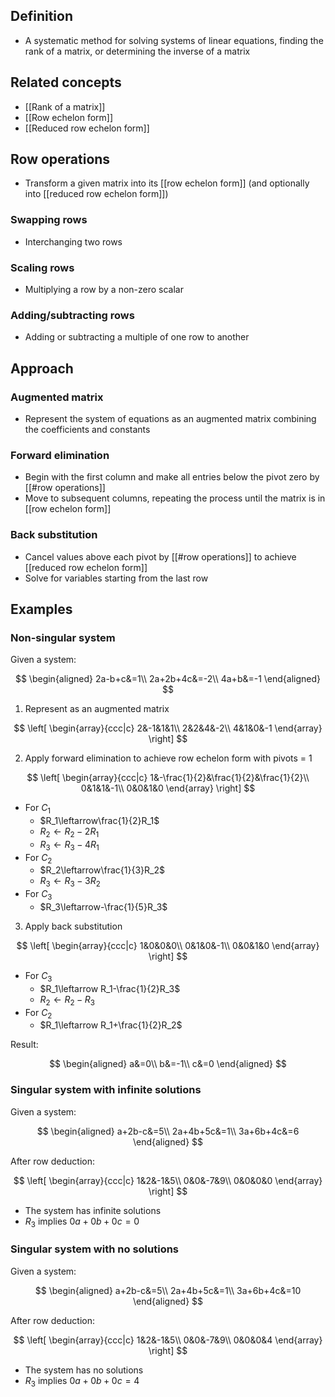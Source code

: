 ## Definition

- A systematic method for solving systems of linear equations, finding the rank of a matrix, or determining the inverse of a matrix

## Related concepts

- [[Rank of a matrix]]
- [[Row echelon form]]
- [[Reduced row echelon form]]

## Row operations

- Transform a given matrix into its [[row echelon form]] (and optionally into [[reduced row echelon form]])

### Swapping rows

- Interchanging two rows

### Scaling rows

- Multiplying a row by a non-zero scalar

### Adding/subtracting rows

- Adding or subtracting a multiple of one row to another

## Approach

### Augmented matrix

- Represent the system of equations as an augmented matrix combining the coefficients and constants

### Forward elimination

- Begin with the first column and make all entries below the pivot zero by [[#row operations]]
- Move to subsequent columns, repeating the process until the matrix is in [[row echelon form]]

### Back substitution

- Cancel values above each pivot by [[#row operations]] to achieve [[reduced row echelon form]]
- Solve for variables starting from the last row

## Examples

### Non-singular system

Given a system:

$$
\begin{aligned}
2a-b+c&=1\\
2a+2b+4c&=-2\\
4a+b&=-1
\end{aligned}
$$

1. Represent as an augmented matrix

$$
\left[
\begin{array}{ccc|c}
2&-1&1&1\\
2&2&4&-2\\
4&1&0&-1
\end{array}
\right]
$$

2. Apply forward elimination to achieve row echelon form with pivots = 1

$$
\left[
\begin{array}{ccc|c}
1&-\frac{1}{2}&\frac{1}{2}&\frac{1}{2}\\
0&1&1&-1\\
0&0&1&0
\end{array}
\right]
$$

- For $C_1$
	- $R_1\leftarrow\frac{1}{2}R_1$
	- $R_2\leftarrow R_2-2R_1$
	- $R_3\leftarrow R_3-4R_1$
- For $C_2$
	- $R_2\leftarrow\frac{1}{3}R_2$
	- $R_3\leftarrow R_3-3R_2$
- For $C_3$
	- $R_3\leftarrow-\frac{1}{5}R_3$

3. Apply back substitution

$$
\left[
\begin{array}{ccc|c}
1&0&0&0\\
0&1&0&-1\\
0&0&1&0
\end{array}
\right]
$$

- For $C_3$
	- $R_1\leftarrow R_1-\frac{1}{2}R_3$
	- $R_2\leftarrow R_2-R_3$
- For $C_2$
	- $R_1\leftarrow R_1+\frac{1}{2}R_2$

Result:

$$
\begin{aligned}
a&=0\\
b&=-1\\
c&=0
\end{aligned}
$$

### Singular system with infinite solutions

Given a system:

$$
\begin{aligned}
a+2b-c&=5\\
2a+4b+5c&=1\\
3a+6b+4c&=6
\end{aligned}
$$

After row deduction:

$$
\left[
\begin{array}{ccc|c}
1&2&-1&5\\
0&0&-7&9\\
0&0&0&0
\end{array}
\right]
$$

- The system has infinite solutions
- $R_3$ implies $0a+0b+0c=0$

### Singular system with no solutions

Given a system:

$$
\begin{aligned}
a+2b-c&=5\\
2a+4b+5c&=1\\
3a+6b+4c&=10
\end{aligned}
$$

After row deduction:

$$
\left[
\begin{array}{ccc|c}
1&2&-1&5\\
0&0&-7&9\\
0&0&0&4
\end{array}
\right]
$$

- The system has no solutions
- $R_3$ implies $0a+0b+0c=4$
